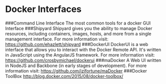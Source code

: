 # Docker Interfaces
###Command Line Interface
The most common tools for a docker GUI Interface
###Shipyard
Shipyard gives you the ability to manage Docker resources, including containers, images, hosts, and more from a single management interface. 
For more information visit: https://github.com/ehazlett/shipyard 
###DockerUI
DockerUI is a web interface that allows you to interact with the Docker Remote API. It's written in JavaScript using the AngularJS framework.
For more information visit: https://github.com/crosbymichael/dockerui 
###maDocker
A Web UI written in NodeJS and Backbone (in early stages of development).
For more information visit: https://github.com/izifortune/maDocker 
###Docker ToolBox
http://blog.docker.com/2015/08/docker-toolbox/

